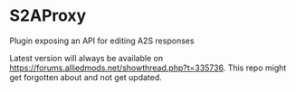 # S2AProxy
Plugin exposing an API for editing A2S responses

Latest version will always be available on https://forums.alliedmods.net/showthread.php?t=335736. This repo might get forgotten about and not get updated.
